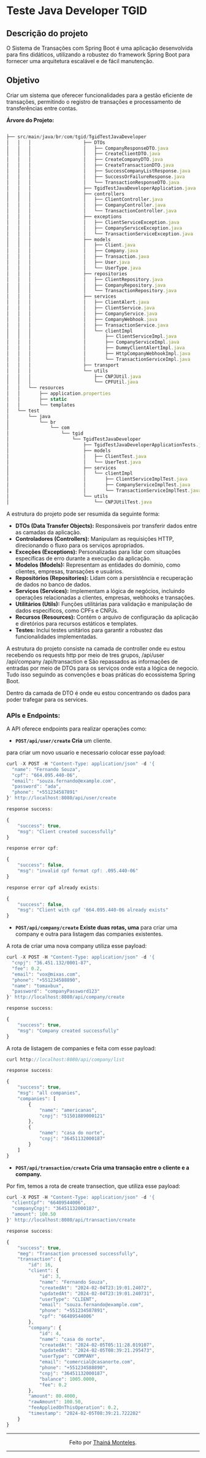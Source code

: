 # Teste Java Developer TGID 


## Descrição do projeto

O Sistema de Transações com Spring Boot é uma aplicação desenvolvida para fins didáticos, utilizando a robustez do framework Spring Boot para fornecer uma arquitetura escalável e de fácil manutenção.

## Objetivo

Criar um sistema que oferecer funcionalidades para a gestão eficiente de transações, permitindo o registro de transações e processamento de transferências entre contas.

**Árvore do Projeto:**

```jsx

├── src/main/java/br/com/tgid/TgidTestJavaDeveloper
│   │   │                   ├── DTOs
│   │   │                   │   ├── CompanyResponseDTO.java
│   │   │                   │   ├── CreateClientDTO.java
│   │   │                   │   ├── CreateCompanyDTO.java
│   │   │                   │   ├── CreateTransactionDTO.java
│   │   │                   │   ├── SuccessCompanyListResponse.java
│   │   │                   │   ├── SuccessOrFailureResponse.java
│   │   │                   │   └── TransactionResponseDTO.java
│   │   │                   ├── TgidTestJavaDeveloperApplication.java
│   │   │                   ├── controllers
│   │   │                   │   ├── ClientController.java
│   │   │                   │   ├── CompanyController.java
│   │   │                   │   └── TransactionController.java
│   │   │                   ├── exceptions
│   │   │                   │   ├── ClientServiceException.java
│   │   │                   │   ├── CompanyServiceException.java
│   │   │                   │   └── TransactionServiceException.java
│   │   │                   ├── models
│   │   │                   │   ├── Client.java
│   │   │                   │   ├── Company.java
│   │   │                   │   ├── Transaction.java
│   │   │                   │   ├── User.java
│   │   │                   │   └── UserType.java
│   │   │                   ├── repositories
│   │   │                   │   ├── ClientRepository.java
│   │   │                   │   ├── CompanyRepository.java
│   │   │                   │   └── TransactionRepository.java
│   │   │                   ├── services
│   │   │                   │   ├── ClientAlert.java
│   │   │                   │   ├── ClientService.java
│   │   │                   │   ├── CompanyService.java
│   │   │                   │   ├── CompanyWebhook.java
│   │   │                   │   ├── TransactionService.java
│   │   │                   │   └── clientImpl
│   │   │                   │       ├── ClientServiceImpl.java
│   │   │                   │       ├── CompanyServiceImpl.java
│   │   │                   │       ├── DummyClientAlertImpl.java
│   │   │                   │       ├── HttpCompanyWebhookImpl.java
│   │   │                   │       └── TransactionServiceImpl.java
│   │   │                   ├── transport
│   │   │                   └── utils
│   │   │                       ├── CNPJUtil.java
│   │   │                       └── CPFUtil.java
│   │   └── resources
│   │       ├── application.properties
│   │       ├── static
│   │       └── templates
│   └── test
│       └── java
│           └── br
│               └── com
│                   └── tgid
│                       └── TgidTestJavaDeveloper
│                           ├── TgidTestJavaDeveloperApplicationTests.java
│                           ├── models
│                           │   ├── ClientTest.java
│                           │   └── UserTest.java
│                           ├── services
│                           │   └── clientImpl
│                           │       ├── ClientServiceImplTest.java
│                           │       ├── CompanyServiceImplTest.java
│                           │       └── TransactionServiceImplTest.java
│                           └── utils
│                               └── CNPJUtilTest.java

```

A estrutura do projeto pode ser resumida da seguinte forma:

- **DTOs (Data Transfer Objects):** Responsáveis por transferir dados entre as camadas da aplicação.
- **Controladores (Controllers):** Manipulam as requisições HTTP, direcionando o fluxo para os serviços apropriados.
- **Exceções (Exceptions):** Personalizadas para lidar com situações específicas de erro durante a execução da aplicação.
- **Modelos (Models):** Representam as entidades do domínio, como clientes, empresas, transações e usuários.
- **Repositórios (Repositories):** Lidam com a persistência e recuperação de dados no banco de dados.
- **Serviços (Services):** Implementam a lógica de negócios, incluindo operações relacionadas a clientes, empresas, webhooks e transações.
- **Utilitários (Utils):** Funções utilitárias para validação e manipulação de dados específicos, como CPFs e CNPJs.
- **Recursos (Resources):** Contém o arquivo de configuração da aplicação e diretórios para recursos estáticos e templates.
- **Testes:** Inclui testes unitários para garantir a robustez das funcionalidades implementadas.

A estrutura do projeto consiste na camada de controller onde eu estou recebendo os requests http por meio de tres grupos, /api/user /api/company /api/transaction e São repassados as informações de entradas por meio de DTOs para os serviços onde esta a lógica de negocio. Tudo isso seguindo as convenções e boas práticas do ecossistema Spring Boot.

Dentro da camada de DTO é onde eu estou concentrando os dados para poder trafegar para os services.

### **APIs e Endpoints:**

A API oferece endpoints para realizar operações como:

- **`POST/api/user/create` Cria** um cliente.

para criar um novo usuario e necessario colocar esse payload:

```jsx
curl -X POST -H "Content-Type: application/json" -d '{
  "name": "Fernando Souza",
  "cpf": "664.095.440-06",
  "email": "souza.fernando@example.com",
  "password": "ada",
  "phone": "+551234587891"
}' http://localhost:8080/api/user/create

response success: 

{
    "success": true,
    "msg": "Client created successfully"
}

response error cpf:

{
    "success": false,
    "msg": "invalid cpf format cpf: .095.440-06"
}

response error cpf already exists:

{
    "success": false,
    "msg": "Client with cpf '664.095.440-06 already exists"
} 
```

- **`POST/api/company/create` Existe duas rotas, uma** para criar uma company e outra para listagem das companies existentes.

A rota de criar uma nova company utiliza esse payload:

```jsx
curl -X POST -H "Content-Type: application/json" -d '{
  "cnpj": "36.451.132/0001-87",
  "fee": 0.2,
  "email": "vox@mixas.com",
  "phone": "+551234588890",
  "name": "tomaxbux",
  "password": "companyPassword123"
}' http://localhost:8080/api/company/create

response success:

{
    "success": true,
    "msg": "Company created successfully"
}
```

A rota de listagem de companies e feita com esse payload:

```jsx
curl http://localhost:8080/api/company/list

response success:

{
    "success": true,
    "msg": "all companies",
    "companies": [
        {
            "name": "americanas",
            "cnpj": "51501889000121"
        },
        {
            "name": "casa do norte",
            "cnpj": "36451132000187"
        }
    ]
}
```

- **`POST/api/transaction/create` Cria uma transação entre o cliente e a company.**

Por fim, temos a rota de create transection, que utiliza esse payload:

```jsx
curl -X POST -H "Content-Type: application/json" -d '{
  "clientCpf": "66409544006",
  "companyCnpj": "36451132000187",
  "amount": 100.50
}' http://localhost:8080/api/transaction/create

response success:

{
    "success": true,
    "meg": "Transaction processed successfully",
    "transaction": {
        "id": 16,
        "client": {
            "id": 3,
            "name": "Fernando Souza",
            "createdAt": "2024-02-04T23:19:01.24072",
            "updatedAt": "2024-02-04T23:19:01.240731",
            "userType": "CLIENT",
            "email": "souza.fernando@example.com",
            "phone": "+551234587891",
            "cpf": "66409544006"
        },
        "company": {
            "id": 4,
            "name": "casa do norte",
            "createdAt": "2024-02-05T05:11:28.019107",
            "updatedAt": "2024-02-05T08:39:21.295473",
            "userType": "COMPANY",
            "email": "comercial@casanorte.com",
            "phone": "+551234588890",
            "cnpj": "36451132000187",
            "balance": 1005.0000,
            "fee": 0.2
        },
        "amount": 80.4000,
        "rawAmount": 100.50,
        "feeAppliedOnThisOperation": 0.2,
        "timestamp": "2024-02-05T08:39:21.722202"
    }
}
```


---

<div align="center">Feito por <a href="[https://github.c](https://github.com/elidianaandrade)om/thmonteles">Thainá Monteles</a>.</div>

---